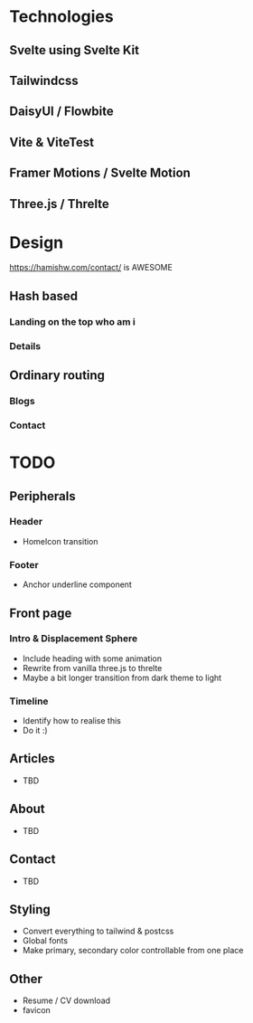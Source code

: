 # Technologies 

## Svelte using Svelte Kit

## Tailwindcss

## DaisyUI / Flowbite

## Vite & ViteTest

## Framer Motions / Svelte Motion

## Three.js / Threlte



# Design
https://hamishw.com/contact/ is AWESOME
## Hash based
### Landing on the top who am i 
### Details 

## Ordinary routing 
### Blogs
### Contact


# TODO

## Peripherals
### Header 
- HomeIcon transition
### Footer
- Anchor underline component

## Front page

### Intro & Displacement Sphere
- Include heading with some animation
- Rewrite from vanilla three.js to threlte
- Maybe a bit longer transition from dark theme to light
### Timeline
- Identify how to realise this
- Do it :) 

## Articles
- TBD

## About
- TBD

## Contact
- TBD

## Styling
- Convert everything to tailwind & postcss
- Global fonts
- Make primary, secondary color controllable from one place


## Other
- Resume / CV download
- favicon
